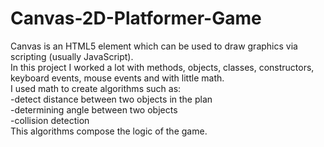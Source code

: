 # Canvas-2D-Platformer-Game

Canvas is an HTML5 element which can be used to draw graphics via scripting (usually JavaScript).<br>
In this project I worked a lot with methods, objects, classes, constructors, keyboard events, mouse events and with little math.<br>
I used math to create algorithms such as:<br>
  -detect distance between two objects in the plan<br>
  -determining angle between two objects<br>
  -collision detection<br>
This algorithms compose the logic of the game.
